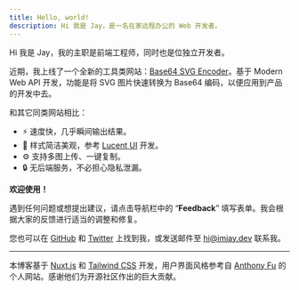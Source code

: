 ```yaml
---
title: Hello, world!
description: Hi 我是 Jay，是一名在家远程办公的 Web 开发者。
---
```


Hi 我是 Jay，我的主职是前端工程师，同时也是位独立开发者。

近期，我上线了一个全新的工具类网站：[Base64 SVG Encoder](https://b64.imjay.dev/)。基于 Modern Web API 开发，功能是将 SVG 图片快速转换为 Base64 编码，以便应用到产品的开发中去。

和其它同类网站相比：

- ⚡️ 速度快，几乎瞬间输出结果。
- 🎨 样式简洁美观，参考 [Lucent UI](https://www.figma.com/community/file/810284256749592805) 开发。
- ⚙️ 支持多图上传、一键复制。
- 🔒 无后端服务，不必担心隐私泄漏。

**欢迎使用！**

遇到任何问题或想提出建议，请点击导航栏中的 “**Feedback**” 填写表单。我会根据大家的反馈进行适当的调整和修复。

您也可以在 [GitHub](https://github.com/ysj151215) 和 [Twitter](https://twitter.com/ysj151215) 上找到我，或发送邮件至 [hi@imjay.dev](mailto:hi@imjay.dev) 联系我。

---

本博客基于 [Nuxt.js](https://nuxtjs.org/) 和 [Tailwind CSS](https://tailwindcss.com/) 开发，用户界面风格参考自 [Anthony Fu](https://antfu.me/) 的个人网站。感谢他们为开源社区作出的巨大贡献。
